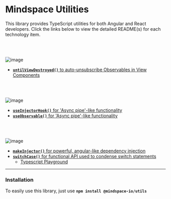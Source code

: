 # Mindspace Utilities

This library provides TypeScript utilities for both Angular and React developers. Click the links below to view the detailed README(s) for each technology item.

</br>
<br/>


![image](https://user-images.githubusercontent.com/210413/68954891-8404a680-078a-11ea-826c-879faae54eed.png)

* [**`untilViewDestroyed()`** to auto-unsubscribe Observables in View Components](./lib/utils/src/lib/rxjs/README.md)

<br/>
<br/>

![image](https://user-images.githubusercontent.com/210413/68954901-8961f100-078a-11ea-8141-eac38ab21dab.png)

* [**`useInjectorHook()`** for 'Async pipe'-like functionality](./lib/utils/src/lib/hooks/README.md)
* [**`useObservable()`** for 'Async pipe'-like functionality](./lib/utils/src/lib/hooks/README.md)

<br/>
<br/>

![image](https://user-images.githubusercontent.com/210413/68954909-8cf57800-078a-11ea-90db-df58987a9790.png)

* [**`makeInjector()`** for powerful, angular-like dependency injection](./lib/utils/src/lib/di/README.md)
* [**`switchCase()`** for functional API used to condense switch statements](./lib/utils/src/lib/misc/README.md)
  * [Typescript Playground](http://bit.ly/2NPQob6)



----

### Installation

To easily use this library, just use **`npm install @mindspace-io/utils`**